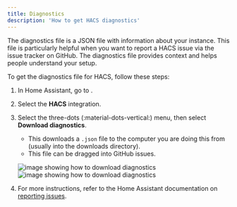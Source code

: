 ```yaml
---
title: Diagnostics
description: 'How to get HACS diagnostics'
---
```


The diagnostics file is a JSON file with information about your instance. This file is particularly helpful when you want to report a HACS issue via the issue tracker on GitHub. The diagnostics file provides context and helps people understand your setup.

To get the diagnostics file for HACS, follow these steps:

1. In Home Assistant, go to <!-- hacs:my integrations title="**{{coreui('panel.config')}}** > **{{coreui('ui.panel.config.dashboard.devices.main')}}**" -->.
2. Select the **HACS** integration.
3. Select the three-dots (:material-dots-vertical:) menu, then select **Download diagnostics**.

    - This downloads a `.json` file to the computer you are doing this from (usually into the downloads directory).
    - This file can be dragged into GitHub issues.

    ![image showing how to download diagnostics](/assets/images/screenshots/core/diagnostics/light.png#only-light)
    ![image showing how to download diagnostics](/assets/images/screenshots/core/diagnostics/dark.png#only-dark)

4. For more instructions, refer to the Home Assistant documentation on [reporting issues](https://www.home-assistant.io/help/reporting_issues/).
